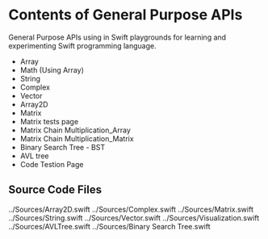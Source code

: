 #  Contents of General Purpose APIs

General Purpose APIs using in Swift playgrounds for learning and experimenting Swift programming language.

- Array
- Math (Using Array)
- String
- Complex
- Vector
- Array2D
- Matrix
- Matrix tests page
- Matrix Chain Multiplication_Array
- Matrix Chain Multiplication_Matrix
- Binary Search Tree - BST
- AVL tree
- Code Testion Page


## Source Code Files

../Sources/Array2D.swift
../Sources/Complex.swift
../Sources/Matrix.swift
../Sources/String.swift
../Sources/Vector.swift
../Sources/Visualization.swift
../Sources/AVLTree.swift
../Sources/Binary Search Tree.swift